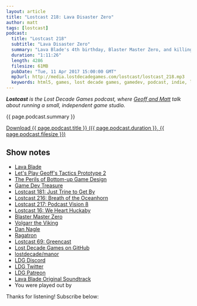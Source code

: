 ```yaml
---
layout: article
title: "Lostcast 218: Lava Disaster Zero"
author: matt
tags: [lostcast]
podcast:
  title: "Lostcast 218"
  subtitle: "Lava Disaster Zero"
  summary: "Lava Blade's 4th birthday, Blaster Master Zero, and killing an open source project."
  duration: "1:11:26"
  length: 4286
  filesize: 61MB
  pubDate: "Tue, 11 Apr 2017 15:00:00 GMT"
  mp3url: http://media.lostdecadegames.com/lostcast/lostcast_218.mp3
  keywords: html5, games, lost decade games, gamedev, podcast, indie, lostcast
---
```

_**Lostcast** is the Lost Decade Games podcast, where [Geoff and Matt](/about/) talk about running a small, independent game studio._

{{ page.podcast.summary }}

<a class="download-podcast" href="{{ page.podcast.mp3url }}">
	Download {{ page.podcast.title }} ({{ page.podcast.duration }}, {{ page.podcast.filesize }})
</a>

## Show notes

* [Lava Blade](https://twitter.com/LostDecadeGames/status/851827475633983488)
* [Let's Play Geoff's Tactics Prototype 2](https://www.youtube.com/watch?v=JN9163H5B3g)
* [The Perils of Bottom-up Game Design](http://www.gamasutra.com/view/feature/130563/the_designers_notebook_the_.php)
* [Game Dev Treasure](http://www.gamedevtreasure.com/)
* [Lostcast 181: Just Trine to Get By](http://www.lostdecadegames.com/lostcast-181/)
* [Lostcast 216: Breath of the Oceanhorn](http://www.lostdecadegames.com/lostcast-216/)
* [Lostcast 217: Podcast Vision 8](http://www.lostdecadegames.com/lostcast-217/)
* [Lostcast 16: We Heart Huckaby](http://www.lostdecadegames.com/lostcast-16-we-heart-huckaby/)
* [Blaster Master Zero](http://www.nintendo.com/games/detail/blaster-master-zero-switch)
* [Volgarr the Viking](http://www.volgarrtheviking.com/)
* [Dan Nagle](http://www.volgarrtheviking.com/)
* [Ragatron](https://github.com/dannagle/ragatron)
* [Lostcast 69: Greencast](http://www.lostdecadegames.com/lostcast-69/)
* [Lost Decade Games on GitHub](https://github.com/lostdecade)
* [lostdecade/manor](https://github.com/lostdecade/manor)
* [LDG Discord](https://discord.gg/jNHav65)
* [LDG Twitter](https://twitter.com/LostDecadeGames)
* [LDG Patreon](https://www.patreon.com/lostdecadegames)
* [Lava Blade Original Soundtrack](https://joshuamorse.bandcamp.com/album/lava-blade-original-soundtrack)
* You were played out by []()

Thanks for listening! Subscribe below:
